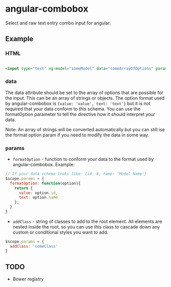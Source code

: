 angular-combobox
================

Select and raw text entry combo input for angular.

## Example

### HTML

```html

<input type="text" ng-model="someModel" data="someArrayOfOptions" params="params">
```

### data

The data attribute should be set to the array of options that are possible for the input. This can be an array of strings or objects. The option format used by angular-combobox is `{value: 'value', text: 'text'}` but it is not required that your data conform to this schema. You can use the formatOption parameter to tell the directive how it should interpret your data.

Note: An array of strings will be converted automatically but you can still ise the format option param if you need to modify the data in some way.

### params

* `formatOption` - function to conform your data to the format used by angular-combobox. Example:
```javascript
// If your data schema looks like: {id: 0, name: 'Model Name'}
$scope.params = {
  formatOption: function(option){
    return {
      value: option.id,
      text: option.name
    };
  }
}
```
* `addClass` - string of classes to add to the root element. All elements are nested inside the root, so you can use this class to cascade down any custom or conditional styles you want to add.
```javascript
$scope.params = {
  addClass: 'someClass'
}
```

## TODO

* Bower registry
